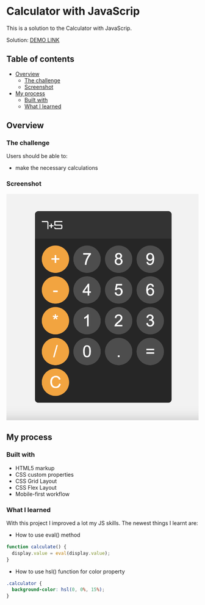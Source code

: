 # Calculator with JavaScrip

This is a solution to the Calculator with JavaScrip.

Solution: [DEMO LINK](https://clever-wisp-51a002.netlify.app)

## Table of contents

- [Overview](#overview)
  - [The challenge](#the-challenge)
  - [Screenshot](#screenshot)
- [My process](#my-process)
  - [Built with](#built-with)
  - [What I learned](#what-i-learned)

## Overview

### The challenge

Users should be able to:

- make the necessary calculations

### Screenshot

![screenshot](/screenshot.png)

## My process

### Built with

- HTML5 markup
- CSS custom properties
- CSS Grid Layout
- CSS Flex Layout
- Mobile-first workflow

### What I learned

With this project I improved a lot my JS skills. The newest things I learnt are:

- How to use eval() method

```js
function calculate() {
  display.value = eval(display.value);
}
```

- How to use hsl() function for color property

```css
.calculator {
  background-color: hsl(0, 0%, 15%);
}
```